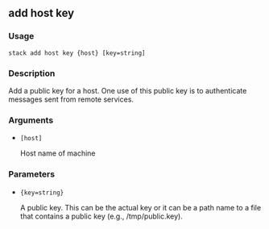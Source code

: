 ## add host key

### Usage

`stack add host key {host} [key=string]`

### Description

Add a public key for a host. One use of this public key is to 
	authenticate messages sent from remote services.

### Arguments

* `[host]`

   Host name of machine


### Parameters
* `{key=string}`

   A public key. This can be the actual key or it can be a path name to
	a file that contains a public key (e.g., /tmp/public.key).


